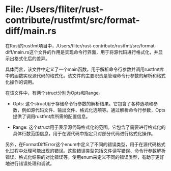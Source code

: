 # File: /Users/fliter/rust-contribute/rustfmt/src/format-diff/main.rs

在Rust的rustfmt项目中，/Users/fliter/rust-contribute/rustfmt/src/format-diff/main.rs这个文件的作用是实现命令行界面，用于将源代码进行格式化，并显示出格式化后的差异。

具体而言，该文件中定义了一个main函数，用于解析命令行参数并调用rustfmt库中的函数实现源代码的格式化。该文件的主要职责是管理命令行参数的解析和格式化操作的调用。

在该文件中，有两个struct分别为Opts和Range。

- Opts: 这个struct用于存储命令行参数的解析结果。它包含了各种选项和参数，例如源代码文件、输出文件、格式化选项等。通过解析命令行参数，Opts提供了调用rustfmt库所需的配置信息。

- Range: 这个struct用于表示源代码格式化的范围。它包含了需要进行格式化的具体行数范围信息，用于在源代码中指定只对部分代码进行格式化操作。

另外，在FormatDiffError这个enum中定义了不同的错误类型，用于在源代码格式化过程中处理可能出现的错误。这些错误类型包括文件读写错误、命令行参数解析错误、格式化结果的对比错误等。使用enum来定义不同的错误类型，有助于更好地进行错误处理和调试。

